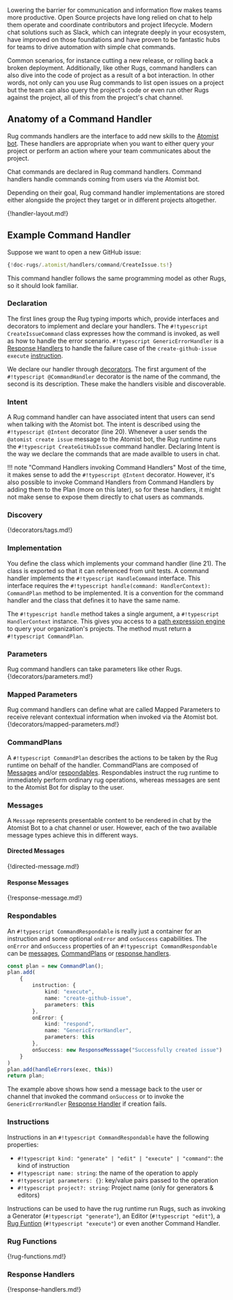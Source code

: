 Lowering the barrier for communication and information flow makes
teams more productive. Open Source projects have long relied on chat
to help them operate and coordinate contributors and project lifecycle.
Modern chat solutions such as Slack, which can integrate deeply in your ecosystem,
have improved on those foundations and have proven to be fantastic hubs for teams
to drive automation with simple chat commands.

Common scenarios, for instance cutting a new release, or rolling back a broken
deployment. Additionally, like other Rugs,  command handlers can also dive into
the code of project as a result of a bot interaction. In other words, not only
can you use Rug commands to list open issues on a project but the team can also
query the project's code or even run other Rugs against the project, all of this
from the project's chat channel.

## Anatomy of a Command Handler

Rug commands handlers are the interface to add new skills to the [Atomist bot][bot].
These handlers are appropriate when you want to either query your project
or perform an action where your team communicates about the project.

Chat commands are declared in Rug command handlers. Command handlers handle
commands coming from users via the Atomist bot.

[bot]: /user-guide/interfaces/bot.md

Depending on their goal, Rug command handler implementations are stored either alongside
the project they target or in different projects altogether.

{!handler-layout.md!}

## Example Command Handler

Suppose we want to open a new GitHub issue:

```typescript linenums="1"
{!doc-rugs/.atomist/handlers/command/CreateIssue.ts!}
```

This command handler follows the same programming model as other Rugs, so it
should look familiar.

### Declaration

The first lines group the Rug typing imports which, provide interfaces and
decorators to implement and declare your handlers. The  `#!typescript CreateIssueCommand`
class expresses how the command is invoked, as well as how to handle the error
scenario. `#!typescript GenericErrorHandler` is a  [Response Handlers](#response-handlers)
to handle the failure case of the `create-github-issue` `execute` [instruction](#instructions).


We declare our handler through [decorators][decorators]. The first argument
of the `#!typescript @CommandHandler` decorator is the name of the command,
the second is its description. These make the handlers visible and discoverable.

[decorators]: https://www.typescriptlang.org/docs/handbook/decorators.html

### Intent

A Rug command handler can have associated intent that users can send when talking
with the Atomist bot. The intent is described using the `#!typescript @Intent`
decorator (line 20). Whenever a user sends the `@atomist create issue` message
to the Atomist bot, the Rug runtime runs the `#!typescript CreateGitHubIssue`
command handler. Declaring Intent is the way we declare the commands that are
made availble to users in chat.

!!! note "Command Handlers invoking Command Handlers"
    Most of the time, it makes sense to add the `#!typescript @Intent` decorator.
    However, it's also possible to invoke Command Handlers from Command Handlers
    by adding them to the Plan (more on this later), so for these handlers, it
    might not make sense to expose them directly to chat users as commands.

### Discovery

{!decorators/tags.md!}

### Implementation

You define the class which implements your command handler (line 21). The class is
exported so that it can referenced from unit tests. A command handler implements
the `#!typescript HandleCommand` interface. This interface requires the
`#!typescript handle(command: HandlerContext): CommandPlan` method to be
implemented. It is a convention for the command handler and the class that defines
it to have the same name.

The `#!typescript handle` method takes a single argument, a
`#!typescript HandlerContext` instance. This gives you access to a
[path expression engine][pxe] to query your organization's projects. The method
must return a `#!typescript CommandPlan`.

[pxe]: path-expressions.md

### Parameters

Rug command handlers can take parameters like other Rugs. {!decorators/parameters.md!}

[rugconv]: conventions.md

### Mapped Parameters

Rug command handlers can define what are called Mapped Parameters to receive
relevant contextual information when invoked via the Atomist bot. {!decorators/mapped-parameters.md!}

### CommandPlans

A `#!typescript CommandPlan` describes the actions to be taken by the Rug runtime
on behalf of the handler. CommandPlans are composed of [Messages](#messages) and/or
[respondables](#respondables). Respondables instruct the rug runtime to immediately
perform ordinary rug operations, whereas messages are sent to the Atomist Bot for
display to the user.

### Messages

A `Message` represents presentable content to be rendered in chat by the Atomist
Bot to a chat channel or user. However, each of the two available message types
achieve this in different ways.

#### Directed Messages

{!directed-message.md!}

#### Response Messages

{!response-message.md!}

### Respondables

An `#!typescript CommandRespondable` is really just a container for an instruction and
some optional `onError` and `onSuccess` capabilities. The `onError` and `onSuccess`
properties of an `#!typescript CommandRespondable` can be [messages](#messages),
[CommandPlans](#commandplans) or [response handlers](#response-handlers).

```typescript
const plan = new CommandPlan();
plan.add(
    {
        instruction: {
            kind: "execute",
            name: "create-github-issue",
            parameters: this
        },
        onError: {
            kind: "respond",
            name: "GenericErrorHandler",
            parameters: this
        },
        onSuccess: new ResponseMesssage("Successfully created issue")
    }
)
plan.add(handleErrors(exec, this))
return plan;

```

The example above shows how send a message back to the user or channel that invoked
the command `onSuccess` or to invoke the `GenericErrorHandler` [Response Handler](#response-handlers)
if creation fails.

### Instructions

Instructions in an `#!typescript CommandRespondable` have the following properties:

*   `#!typescript kind: "generate" | "edit" | "execute" | "command"`: the kind of instruction
*   `#!typescript name: string`: the name of the operation to apply
*   `#!typescript parameters: {}`: key/value pairs passed to the operation
*   `#!typescript project?: string`: Project name (only for generators & editors)

Instructions can be used to have the rug runtime run Rugs, such as invoking
a Generator (`#!typescript "generate"`), an Editor (`#!typescript "edit"`),
a [Rug Funtion](#rug-functions) (`#!typescript "execute"`) or even another Command
Handler.

### Rug Functions

{!rug-functions.md!}

### Response Handlers

{!response-handlers.md!}
